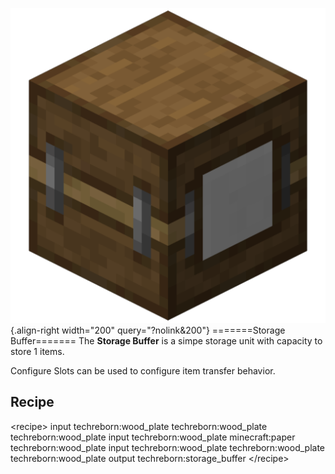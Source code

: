 ![Storage Buffer](/media/mods/techreborn/storage_buffer.png){.align-right width="200" query="?nolink&200"} =======Storage Buffer======= The **Storage Buffer** is a simpe storage unit with capacity to store 1 items.

Configure Slots can be used to configure item transfer behavior.

## Recipe

\<recipe\> input techreborn:wood_plate techreborn:wood_plate techreborn:wood_plate input techreborn:wood_plate minecraft:paper techreborn:wood_plate input techreborn:wood_plate techreborn:wood_plate techreborn:wood_plate output techreborn:storage_buffer \</recipe\>
